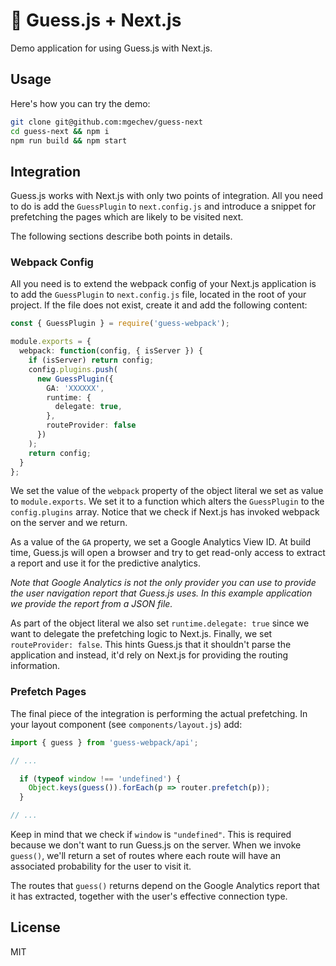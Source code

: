 # 🔮 Guess.js + Next.js

Demo application for using Guess.js with Next.js.

## Usage

Here's how you can try the demo:

```bash
git clone git@github.com:mgechev/guess-next
cd guess-next && npm i
npm run build && npm start
```

## Integration

Guess.js works with Next.js with only two points of integration. All you need to do is add the `GuessPlugin` to `next.config.js` and introduce a snippet for prefetching the pages which are likely to be visited next.

The following sections describe both points in details.

### Webpack Config

All you need is to extend the webpack config of your Next.js application is to add the `GuessPlugin` to `next.config.js` file, located in the root of your project. If the file does not exist, create it and add the following content:

```ts
const { GuessPlugin } = require('guess-webpack');

module.exports = {
  webpack: function(config, { isServer }) {
    if (isServer) return config;
    config.plugins.push(
      new GuessPlugin({
        GA: 'XXXXXX',
        runtime: {
          delegate: true,
        },
        routeProvider: false
      })
    );
    return config;
  }
};
```

We set the value of the `webpack` property of the object literal we set as value to `module.exports`. We set it to a function which alters the `GuessPlugin` to the `config.plugins` array. Notice that we check if Next.js has invoked webpack on the server and we return.

As a value of the `GA` property, we set a Google Analytics View ID. At build time, Guess.js will open a browser and try to get read-only access to extract a report and use it for the predictive analytics.

*Note that Google Analytics is not the only provider you can use to provide the user navigation report that Guess.js uses. In this example application we provide the report from a JSON file.*

As part of the object literal we also set `runtime.delegate: true` since we want to delegate the prefetching logic to Next.js. Finally, we set `routeProvider: false`. This hints Guess.js that it shouldn't parse the application and instead, it'd rely on Next.js for providing the routing information.

### Prefetch Pages

The final piece of the integration is performing the actual prefetching. In your layout component (see `components/layout.js`) add:

```ts
import { guess } from 'guess-webpack/api';

// ...

  if (typeof window !== 'undefined') {
    Object.keys(guess()).forEach(p => router.prefetch(p));
  }

// ...
```

Keep in mind that we check if `window` is `"undefined"`. This is required because we don't want to run Guess.js on the server. When we invoke `guess()`, we'll return a set of routes where each route will have an associated probability for the user to visit it.

The routes that `guess()` returns depend on the Google Analytics report that it has extracted, together with the user's effective connection type.

## License

MIT
